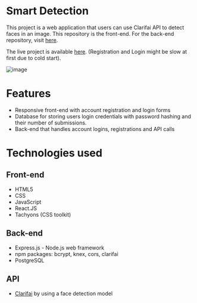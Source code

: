 # Smart Detection
This project is a web application that users can use Clarifai API to detect faces in an image. This repository is the front-end. For the back-end repository, visit [here](https://github.com/ltdatphan/smart-detection-api/).  
  
The live project is available [here](https://ltdatphan.github.io/smart-detection/). (Registration and Login might be slow at first due to cold start).

![image](https://user-images.githubusercontent.com/29266892/159513596-15e16b40-767f-4338-8dcf-39edb2b95749.png)

# Features
- Responsive front-end with account registration and login forms
- Database for storing users login credentials with password hashing and their number of submissions. 
- Back-end that handles account logins, registrations and API calls

# Technologies used
## Front-end
- HTML5
- CSS
- JavaScript
- React.JS
- Tachyons (CSS toolkit)

## Back-end
- Express.js - Node.js web framework
- npm packages: bcrypt, knex, cors, clarifai
- PostgreSQL

## API 
- [Clarifai](https://www.clarifai.com/) by using a face detection model

